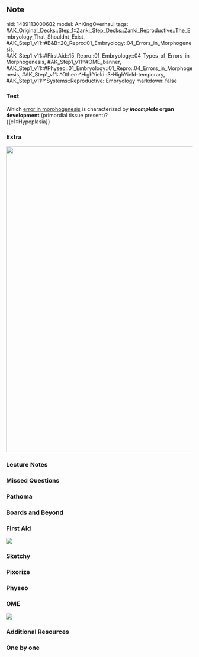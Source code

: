 ## Note
nid: 1489113000682
model: AnKingOverhaul
tags: #AK_Original_Decks::Step_1::Zanki_Step_Decks::Zanki_Reproductive::The_Embryology_That_Shouldnt_Exist, #AK_Step1_v11::#B&B::20_Repro::01_Embryology::04_Errors_in_Morphogenesis, #AK_Step1_v11::#FirstAid::15_Repro::01_Embryology::04_Types_of_Errors_in_Morphogenesis, #AK_Step1_v11::#OME_banner, #AK_Step1_v11::#Physeo::01_Embryology::01_Repro::04_Errors_in_Morphogenesis, #AK_Step1_v11::^Other::^HighYield::3-HighYield-temporary, #AK_Step1_v11::^Systems::Reproductive::Embryology
markdown: false

### Text
<div>
  <div>
    Which <u>error in morphogenesis</u> is characterized by
    <b><i>incomplete</i> organ development</b> (primordial tissue
    present)?
  </div>
  <div>
    {{c1::Hypoplasia}}
  </div>
</div>

### Extra
<img src="paste-1031900252602604.jpg" class="resizer" style=
"width: 825px;">

### Lecture Notes


### Missed Questions


### Pathoma


### Boards and Beyond


### First Aid
<img src="tmp9ofZbV.png">

### Sketchy


### Pixorize


### Physeo


### OME
<div class="ome-widget">
  <a href="https://onlinemeded.org?ref=anki"><img src=
  "_OME_AnkiFlashcards_General_3.png"></a>
</div>

### Additional Resources


### One by one

